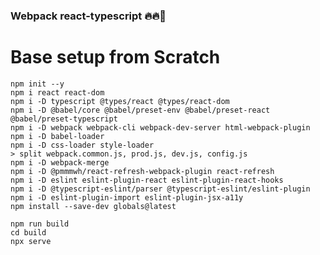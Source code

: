 ### Webpack react-typescript 🔥🔥🚀

# Base setup from Scratch

```
npm init --y
npm i react react-dom
npm i -D typescript @types/react @types/react-dom
npm i -D @babel/core @babel/preset-env @babel/preset-react @babel/preset-typescript
npm i -D webpack webpack-cli webpack-dev-server html-webpack-plugin
npm i -D babel-loader
npm i -D css-loader style-loader
> split webpack.common.js, prod.js, dev.js, config.js
npm i -D webpack-merge
npm i -D @pmmmwh/react-refresh-webpack-plugin react-refresh
npm i -D eslint eslint-plugin-react eslint-plugin-react-hooks
npm i -D @typescript-eslint/parser @typescript-eslint/eslint-plugin
npm i -D eslint-plugin-import eslint-plugin-jsx-a11y
npm install --save-dev globals@latest
```

<!-- npm install --save-dev eslint @typescript-eslint/parser @typescript-eslint/eslint-plugin eslint-plugin-react eslint-plugin-react-hooks eslint-plugin-import eslint-plugin-jsx-a11y eslint-plugin-eslint-comments eslint-plugin-prettier prettier -->

```
npm run build
cd build
npx serve
```
